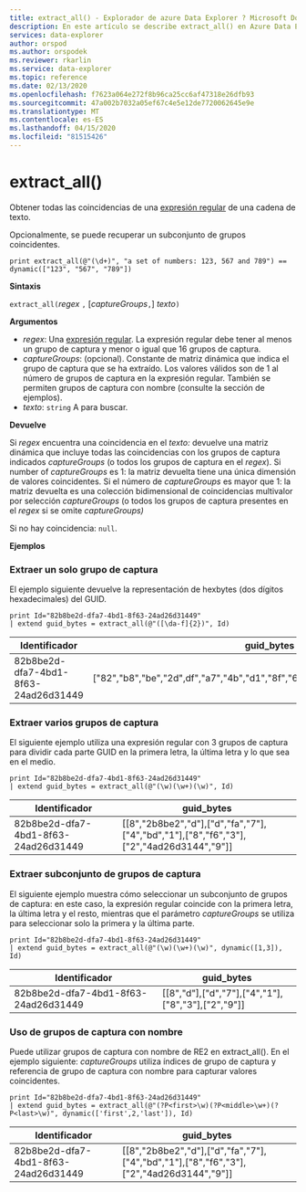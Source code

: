 ```yaml
---
title: extract_all() - Explorador de azure Data Explorer ? Microsoft Docs
description: En este artículo se describe extract_all() en Azure Data Explorer.
services: data-explorer
author: orspod
ms.author: orspodek
ms.reviewer: rkarlin
ms.service: data-explorer
ms.topic: reference
ms.date: 02/13/2020
ms.openlocfilehash: f7623a064e272f8b96ca25cc6af47318e26dfb93
ms.sourcegitcommit: 47a002b7032a05ef67c4e5e12de7720062645e9e
ms.translationtype: MT
ms.contentlocale: es-ES
ms.lasthandoff: 04/15/2020
ms.locfileid: "81515426"
---
```

# <a name="extract_all"></a>extract_all()

Obtener todas las coincidencias de una [expresión regular](./re2.md) de una cadena de texto.

Opcionalmente, se puede recuperar un subconjunto de grupos coincidentes.

```kusto
print extract_all(@"(\d+)", "a set of numbers: 123, 567 and 789") == dynamic(["123", "567", "789"])
```

**Sintaxis**

`extract_all(`*regex* `,` [*captureGroups*`,`] *texto*`)`

**Argumentos**

* *regex*: Una [expresión regular](./re2.md). La expresión regular debe tener al menos un grupo de captura y menor o igual que 16 grupos de captura.
* *captureGroups*: (opcional). Constante de matriz dinámica que indica el grupo de captura que se ha extraído. Los valores válidos son de 1 al número de grupos de captura en la expresión regular. También se permiten grupos de captura con nombre (consulte la sección de ejemplos).
* *texto*: `string` A para buscar.

**Devuelve**

Si *regex* encuentra una coincidencia en el *texto:* devuelve una matriz dinámica que incluye todas las coincidencias con los grupos de captura indicados *captureGroups* (o todos los grupos de captura en el *regex*).
Si number of *captureGroups* es 1: la matriz devuelta tiene una única dimensión de valores coincidentes.
Si el número de *captureGroups* es mayor que 1: la matriz devuelta es una colección bidimensional de coincidencias multivalor por selección *captureGroups* (o todos los grupos de captura presentes en el *regex* si se omite *captureGroups)* 

Si no hay coincidencia: `null`. 

**Ejemplos**

### <a name="extracting-single-capture-group"></a>Extraer un solo grupo de captura
El ejemplo siguiente devuelve la representación de hexbytes (dos dígitos hexadecimales) del GUID.

```kusto
print Id="82b8be2d-dfa7-4bd1-8f63-24ad26d31449"
| extend guid_bytes = extract_all(@"([\da-f]{2})", Id) 
```

|Identificador|guid_bytes|
|---|---|
|82b8be2d-dfa7-4bd1-8f63-24ad26d31449|["82","b8","be","2d",df","a7","4b","d1","8f","63","24","ad","26","d3","14","49"]|

### <a name="extracting-several-capture-groups"></a>Extraer varios grupos de captura 
El siguiente ejemplo utiliza una expresión regular con 3 grupos de captura para dividir cada parte GUID en la primera letra, la última letra y lo que sea en el medio.

```kusto
print Id="82b8be2d-dfa7-4bd1-8f63-24ad26d31449"
| extend guid_bytes = extract_all(@"(\w)(\w+)(\w)", Id) 
```

|Identificador|guid_bytes|
|---|---|
|82b8be2d-dfa7-4bd1-8f63-24ad26d31449|[[8","2b8be2","d"],["d","fa","7"],["4","bd","1"],["8","f6","3"],["2","4ad26d3144","9"]]|

### <a name="extracting-subset-of-capture-groups"></a>Extraer subconjunto de grupos de captura

El siguiente ejemplo muestra cómo seleccionar un subconjunto de grupos de captura: en este caso, la expresión regular coincide con la primera letra, la última letra y el resto, mientras que el parámetro *captureGroups* se utiliza para seleccionar solo la primera y la última parte. 

```kusto
print Id="82b8be2d-dfa7-4bd1-8f63-24ad26d31449"
| extend guid_bytes = extract_all(@"(\w)(\w+)(\w)", dynamic([1,3]), Id) 
```

|Identificador|guid_bytes|
|---|---|
|82b8be2d-dfa7-4bd1-8f63-24ad26d31449|[[8","d"],["d","7"],["4","1"],["8","3"],["2","9"]]|


### <a name="using-named-capture-groups"></a>Uso de grupos de captura con nombre

Puede utilizar grupos de captura con nombre de RE2 en extract_all(). En el ejemplo siguiente: *captureGroups* utiliza índices de grupo de captura y referencia de grupo de captura con nombre para capturar valores coincidentes.

```kusto
print Id="82b8be2d-dfa7-4bd1-8f63-24ad26d31449"
| extend guid_bytes = extract_all(@"(?P<first>\w)(?P<middle>\w+)(?P<last>\w)", dynamic(['first',2,'last']), Id) 
```

|Identificador|guid_bytes|
|---|---|
|82b8be2d-dfa7-4bd1-8f63-24ad26d31449|[[8","2b8be2","d"],["d","fa","7"],["4","bd","1"],["8","f6","3"],["2","4ad26d3144","9"]]|